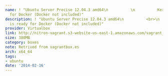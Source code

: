 ```yaml
---
name: ! "Ubuntu Server Precise 12.04.3 amd64\n          \n          Kernel is ready
  for Docker (Docker not included)"
description: ! "Ubuntu Server Precise 12.04.3 amd64\n          <br>\n          Kernel
  is ready for Docker (Docker not included)"
provider: Virtualbox
link: http://nitron-vagrant.s3-website-us-east-1.amazonaws.com/vagrant_ubuntu_12.04.3_amd64_virtualbox.box
size: 380MB
category: boxes
note: Retrived from vagrantbox.es
arch: x64_64
tags:
- ubuntu
date: '2014-02-16'
---
```

